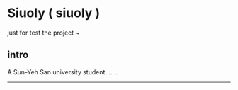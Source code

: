 # Siuoly ( siuoly )

just for test the project ~ 

## intro
  A Sun-Yeh San university student.
  .....

---
  
